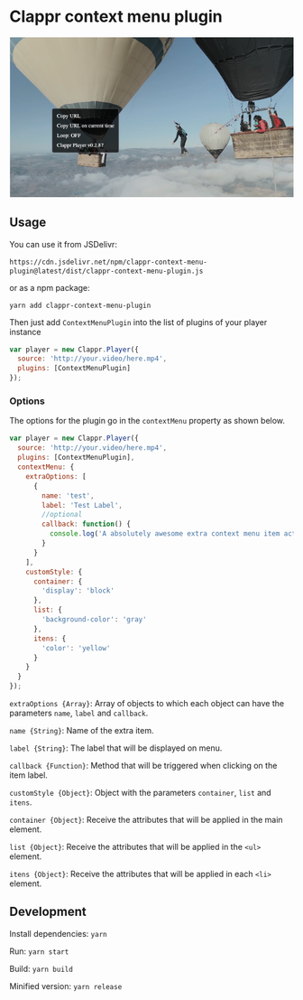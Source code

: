 # Clappr context menu plugin
![screenshot](screenshot.png)
## Usage
You can use it from JSDelivr:
```
https://cdn.jsdelivr.net/npm/clappr-context-menu-plugin@latest/dist/clappr-context-menu-plugin.js
```
or as a npm package:
```
yarn add clappr-context-menu-plugin
```
Then just add `ContextMenuPlugin` into the list of plugins of your player instance
```javascript
var player = new Clappr.Player({
  source: 'http://your.video/here.mp4',
  plugins: [ContextMenuPlugin]
});
```
### Options
The options for the plugin go in the `contextMenu` property as shown below.
```javascript
var player = new Clappr.Player({
  source: 'http://your.video/here.mp4',
  plugins: [ContextMenuPlugin],
  contextMenu: {
    extraOptions: [
      {
        name: 'test',
        label: 'Test Label',
        //optional
        callback: function() {
          console.log('A absolutely awesome extra context menu item action');
        }
      }
    ],
    customStyle: {
      container: {
        'display': 'block'
      },
      list: {
        'background-color': 'gray'
      },
      itens: {
        'color': 'yellow'
      }
    }
  }
});
```
`extraOptions {Array}`: Array of objects to which each object can have the parameters `name`, `label` and `callback`.

`name {String}`: Name of the extra item.

`label {String}`: The label that will be displayed on menu.

`callback {Function}`: Method that will be triggered when clicking on the item label.

`customStyle {Object}`: Object with the parameters `container`, `list` and `itens`.

`container {Object}`: Receive the attributes that will be applied in the main element.

`list {Object}`: Receive the attributes that will be applied in the `<ul>` element.

`itens {Object}`: Receive the attributes that will be applied in each `<li>` element.

## Development

Install dependencies: `yarn`

Run: `yarn start`

Build: `yarn build`

Minified version: `yarn release`
